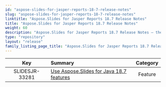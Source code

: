 ```yaml
---
id: "aspose-slides-for-jasper-reports-18-7-release-notes"
slug: "aspose-slides-for-jasper-reports-18-7-release-notes"
linktitle: "Aspose.Slides for Jasper Reports 18.7 Release Notes"
title: "Aspose.Slides for Jasper Reports 18.7 Release Notes"
weight: 60
description: "Aspose.Slides for Jasper Reports 18.7 Release Notes – the latest updates and fixes."
type: "repository"
layout: "release"
family_listing_page_title: "Aspose.Slides for Jasper Reports 18.7 Release Notes"
---
```


|**Key** |**Summary** |**Category** |
| :-: | :- | :-: |
|SLIDESJR-33281|[Use Aspose.Slides for Java 18.7 features](/slides/java/release-notes/2018/aspose-slides-for-java-18-7-release-notes/)|Feature|

